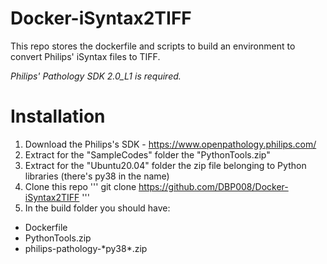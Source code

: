 # Docker-iSyntax2TIFF

This repo stores the dockerfile and scripts to build an environment to convert Philips' iSyntax files to TIFF.

*Philips' Pathology SDK 2.0_L1 is required.*

# Installation

1) Download the Philips's SDK - https://www.openpathology.philips.com/
2) Extract for the "SampleCodes" folder the "PythonTools.zip"
3) Extract for the "Ubuntu20.04" folder the zip file belonging to Python libraries (there's py38 in the name)
4) Clone this repo
   ''' git clone https://github.com/DBP008/Docker-iSyntax2TIFF '''
6) In the build folder you should have:
- Dockerfile
- PythonTools.zip
- philips-pathology-\*py38\*.zip
